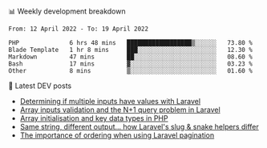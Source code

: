 📊 Weekly development breakdown
<!--START_SECTION:waka-->

```text
From: 12 April 2022 - To: 19 April 2022

PHP              6 hrs 48 mins   ██████████████████▒░░░░░░   73.80 %
Blade Template   1 hr 8 mins     ███░░░░░░░░░░░░░░░░░░░░░░   12.30 %
Markdown         47 mins         ██░░░░░░░░░░░░░░░░░░░░░░░   08.60 %
Bash             17 mins         ▓░░░░░░░░░░░░░░░░░░░░░░░░   03.23 %
Other            8 mins          ▒░░░░░░░░░░░░░░░░░░░░░░░░   01.60 %
```

<!--END_SECTION:waka-->

📕 Latest DEV posts
<!-- BLOG-POST-LIST:START -->
- [Determining if multiple inputs have values with Laravel](https://dev.to/michaelvickersuk/determining-if-multiple-inputs-have-values-with-laravel-km6)
- [Array inputs validation and the N+1 query problem in Laravel](https://dev.to/michaelvickersuk/array-inputs-validation-and-the-n1-query-problem-in-laravel-2agb)
- [Array initialisation and key data types in PHP](https://dev.to/michaelvickersuk/array-initialisation-and-key-data-types-in-php-1e5b)
- [Same string, different output... how Laravel&#39;s slug &amp; snake helpers differ](https://dev.to/michaelvickersuk/same-string-different-output-how-laravels-slug-snake-helpers-differ-1ccj)
- [The importance of ordering when using Laravel pagination](https://dev.to/michaelvickersuk/the-importance-of-ordering-when-using-laravel-pagination-1e37)
<!-- BLOG-POST-LIST:END -->
